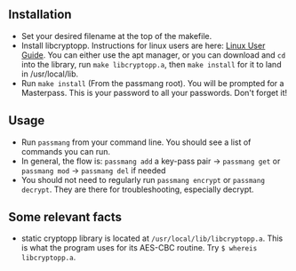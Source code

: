 ## Installation 
- Set your desired filename at the top of the makefile. 
- Install libcryptopp. Instructions for linux users are here: [Linux User Guide](https://www.cryptopp.com/wiki/Linux#Build_and_Install_the_Library). You can either use the apt manager, or you can download and `cd` into the library, run `make libcryptopp.a`, then `make install` for it to land in /usr/local/lib. 
- Run `make install` (From the passmang root). You will be prompted for a Masterpass. This is your password to all your passwords. Don't forget it! 

## Usage
- Run `passmang` from your command line. You should see a list of commands you can run. 
- In general, the flow is: `passmang add` a key-pass pair -> `passmang get` or `passmang mod` -> `passmang del` if needed
- You should not need to regularly run `passmang encrypt` or `passmang decrypt`. They are there for troubleshooting, especially decrypt. 

## Some relevant facts
- static cryptopp library is located at `/usr/local/lib/libcryptopp.a`. This is what the program uses for its AES-CBC routine. Try `$ whereis libcryptopp.a`. 

